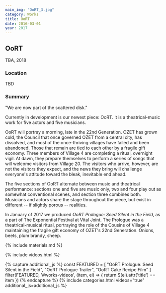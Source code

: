 ```yaml
---
main_img: "OoRT_3.jpg"
category: Works
title: OoRT
date: 2016-03-01
year: 2017
---
```

## OoRT

TBA, 2018

### Location

TBD

### Summary

"We are now part of the scattered disk."

Currently in development is our newest piece: OoRT.  It is a theatrical-music work for five actors and five musicians.

OoRT will portray a morning, late in the 22nd Generation. OZET has grown cold, the Council that once governed OZET from a central city, has dissolved, and most of the once-thriving villages have failed and been abandoned.  Those that remain are tied to each other by a fragile gift economy. Three members of Village 4 are completing a ritual, overnight vigil.  At dawn, they prepare themselves to perform a series of songs that will welcome visitors from Village 20.  The visitors who arrive, however, are not the visitors they expect, and the news they bring will challenge everyone's attitude toward the bleak, inevitable end ahead.

The five sections of OoRT alternate between music and theatrical performance: sections one and five are music only, two and four play out as somewhat conventional scenes, and section three combines both.  Musicians and actors share the stage throughout the piece, but exist in different -- if slightly porous -- realities.

In January of 2017 we produced <em>OoRT Prologue: Seed Silent in the Field</em>, as a part of The Exponential Festival at Vital Joint.  The Prologue was a theatrical-musical ritual, portraying the role of the Cousins of Village 4 maintaining the fragile gift economy of OZET's 22nd Generation.  Onions, beets, plum brandy, sheep.

{% include materials.md %}

{% include videos.html %}

{% capture additional_js %}
  const FEATURED = [
    "OoRT Prologue: Seed Silent in the Field",
    "OoRT Prologue Trailer",
    "OoRT Cake Recipe Film"
  ]
  filter(FEATURED, '#works-videos', (item, el) => {
    return $(el).attr('title') == item
  })
{% endcapture %}
{% include categories.html videos="true" additional_js=additional_js %}

